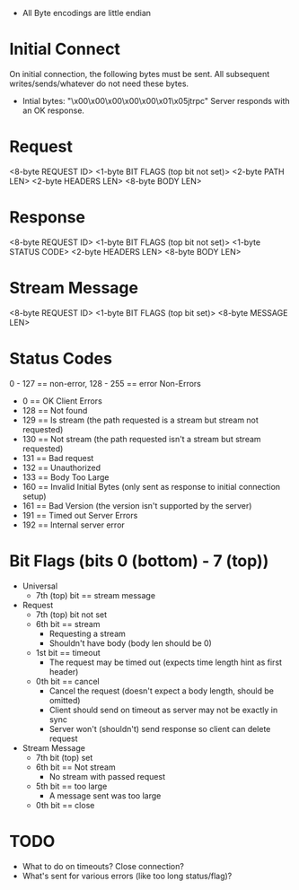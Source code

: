 - All Byte encodings are little endian

Initial Connect
=====================
On initial connection, the following bytes must be sent. All subsequent writes/sends/whatever do not need these bytes.
- Intial bytes: "\x00\x00\x00\x00\x00\x01\x05jtrpc<MAJOR VERSION BYTE><MINOR VERSION BYTE>"
Server responds with an OK response.

Request
=====================
<8-byte REQUEST ID>
<1-byte BIT FLAGS (top bit not set)>
<2-byte PATH LEN>
<2-byte HEADERS LEN>
<8-byte BODY LEN>
<PATH>
<HEADERS>
<BODY>

Response
=====================
<8-byte REQUEST ID>
<1-byte BIT FLAGS (top bit not set)>
<1-byte STATUS CODE>
<2-byte HEADERS LEN>
<8-byte BODY LEN>
<HEADERS>
<BODY>

Stream Message
=====================
<8-byte REQUEST ID>
<1-byte BIT FLAGS (top bit set)>
<8-byte MESSAGE LEN>
<BODY>

Status Codes
=====================
0 - 127 == non-error, 128 - 255 == error
Non-Errors
- 0 == OK
Client Errors
- 128 == Not found
- 129 == Is stream (the path requested is a stream but stream not requested)
- 130 == Not stream (the path requested isn't a stream but stream requested)
- 131 == Bad request
- 132 == Unauthorized
- 133 == Body Too Large
- 160 == Invalid Initial Bytes (only sent as response to initial connection setup)
- 161 == Bad Version (the version isn't supported by the server)
- 191 == Timed out
Server Errors
- 192 == Internal server error

Bit Flags (bits 0 (bottom) - 7 (top))
=====================
- Universal
  - 7th (top) bit == stream message
- Request
  - 7th (top) bit not set
  - 6th bit == stream
    - Requesting a stream
    - Shouldn't have body (body len should be 0)
  - 1st bit == timeout
    - The request may be timed out (expects time length hint as first header)
  - 0th bit == cancel
    - Cancel the request (doesn't expect a body length, should be omitted)
    - Client should send on timeout as server may not be exactly in sync
    - Server won't (shouldn't) send response so client can delete request
- Stream Message
  - 7th bit (top) set
  - 6th bit == Not stream
    - No stream with passed request
  - 5th bit == too large
    - A message sent was too large
  - 0th bit == close

# TODO
- What to do on timeouts? Close connection?
- What's sent for various errors (like too long status/flag)?
